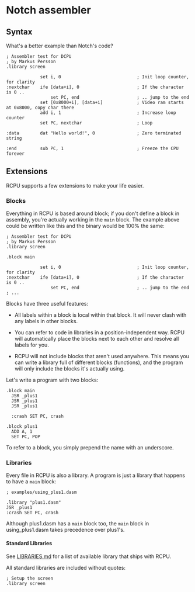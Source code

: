 # Notch assembler

## Syntax

What's a better example than Notch's code?

```dasm
; Assembler test for DCPU
; by Markus Persson
.library screen

             set i, 0                             ; Init loop counter, for clarity
:nextchar    ife [data+i], 0                      ; If the character is 0 ..
                 set PC, end                      ; .. jump to the end
             set [0x8000+i], [data+i]             ; Video ram starts at 0x8000, copy char there
             add i, 1                             ; Increase loop counter
             set PC, nextchar                     ; Loop
  
:data        dat "Hello world!", 0                ; Zero terminated string

:end         sub PC, 1                            ; Freeze the CPU forever
```

## Extensions

RCPU supports a few extensions to make your life easier.

### Blocks

Everything in RCPU is based around block; if you don't define a block in
assembly, you're actually working in the `main` block. The example above
could be written like this and the binary would be 100% the same:

```dasm
; Assembler test for DCPU
; by Markus Persson
.library screen

.block main

             set i, 0                             ; Init loop counter, for clarity
:nextchar    ife [data+i], 0                      ; If the character is 0 ..
                 set PC, end                      ; .. jump to the end
; ...
```

Blocks have three useful features:

* All labels within a block is local within that block. It will never
  clash with any labels in other blocks.

* You can refer to code in libraries in a position-independent way. RCPU
  will automatically place the blocks next to each other and resolve all
  labels for you.

* RCPU will not include blocks that aren't used anywhere. This means you
  can write a library full of different blocks (functions), and the
  program will only include the blocks it's actually using.

Let's write a program with two blocks:

```dasm
.block main
  JSR _plus1
  JSR _plus1
  JSR _plus1

  :crash SET PC, crash

.block plus1
  ADD A, 1
  SET PC, POP
```

To refer to a block, you simply prepend the name with an underscore.

### Libraries

Every file in RCPU is also a library. A program is just a library that
happens to have a `main` block:

```dasm
; examples/using_plus1.dasm

.library "plus1.dasm"
JSR _plus1
:crash SET PC, crash
```

Although plus1.dasm has a `main` block too, the `main` block in
using_plus1.dasm takes precedence over plus1's.

#### Standard Libraries

See [LIBRARIES.md](https://github.com/judofyr/rcpu/blob/master/LIBRARIES.md)
for a list of available library that ships with RCPU.

All standard libraries are included without quotes:

```dasm
; Setup the screen
.library screen
```

